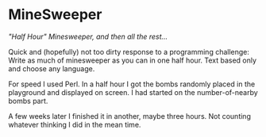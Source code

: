 MineSweeper
===========

_"Half Hour" Minesweeper, and then all the rest..._


Quick and (hopefully) not too dirty response to a programming challenge: 
Write as much of minesweeper as you can in one half hour. Text based only 
and choose any language.
                                                                           
For speed I used Perl. In a half hour I got the bombs randomly 
placed in the playground and displayed on screen. I had started on the
number-of-nearby bombs part.
                                                                           
A few weeks later I finished it in another, maybe three hours. Not counting
whatever thinking I did in the mean time. 


